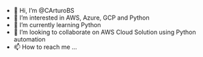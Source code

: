 - 👋 Hi, I’m @CArturoBS
- 👀 I’m interested in AWS, Azure, GCP and Python
- 🌱 I’m currently learning Python
- 💞️ I’m looking to collaborate on AWS Cloud Solution using Python automation
- 📫 How to reach me ...

<!---
CArturoBS/CArturoBS is a ✨ special ✨ repository because its `README.md` (this file) appears on your GitHub profile.
You can click the Preview link to take a look at your changes.
--->

